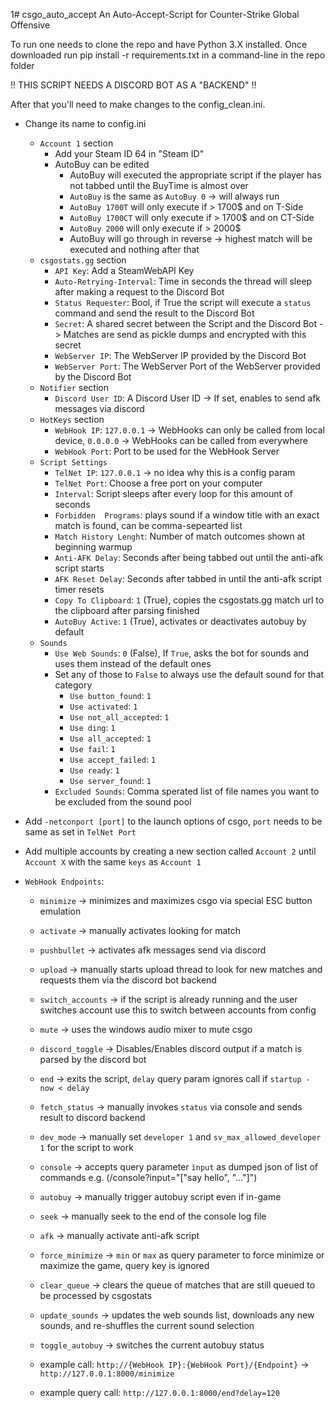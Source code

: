 1# csgo_auto_accept
An Auto-Accept-Script for Counter-Strike Global Offensive

To run one needs to clone the repo and have Python 3.X installed.
Once downloaded run pip install -r requirements.txt in a command-line in the repo folder

!! THIS SCRIPT NEEDS A DISCORD BOT AS A "BACKEND" !!

After that you'll need to make changes to the config_clean.ini.
- Change its name to config.ini
	- `Account 1` section
		- Add your Steam ID 64 in "Steam ID"
		- AutoBuy can be edited
			- AutoBuy will executed the appropriate script if the player has not tabbed until the BuyTime is almost over
			- `AutoBuy` is the same as `AutoBuy 0` -> will always run
			- `AutoBuy 1700T` will only execute if > 1700$ and on T-Side
			- `AutoBuy 1700CT` will only execute if > 1700$ and on CT-Side
			- `AutoBuy 2000` will only execute if > 2000$
			- AutoBuy will go through in reverse -> highest match will be executed and nothing after that
	- `csgostats.gg` section
		- `API Key`: Add a SteamWebAPI Key
		- `Auto-Retrying-Interval`: Time in seconds the thread will sleep after making a request to the Discord Bot
		- `Status Requester`: Bool, if True the script will execute a `status` command and send the result to the Discord Bot
		- `Secret`: A shared secret between the Script and the Discord Bot -> Matches are send as pickle dumps and encrypted with this secret
		- `WebServer IP`: The WebServer IP provided by the Discord Bot
		- `WebServer Port`: The WebServer Port of the WebServer provided by the Discord Bot
	- `Notifier` section
		- `Discord User ID`: A Discord User ID -> If set, enables to send afk messages via discord
	- `HotKeys` section
		- `WebHook IP`: `127.0.0.1` -> WebHooks can only be called from local device, `0.0.0.0` -> WebHooks can be called from everywhere
		- `WebHook Port`: Port to be used for the WebHook Server
	- `Script Settings`
		- `TelNet IP`: `127.0.0.1` -> no idea why this is a config param
		- `TelNet Port`: Choose a free port on your computer
		- `Interval`: Script sleeps after every loop for this amount of seconds
		- `Forbidden  Programs`: plays sound if a window title with an exact match is found, can be comma-sepearted list
		- `Match History Lenght`: Number of match outcomes shown at beginning warmup
		- `Anti-AFK Delay`: Seconds after being tabbed out until the anti-afk script starts
		- `AFK Reset Delay`: Seconds after tabbed in until the anti-afk script timer resets
		- `Copy To Clipboard`: `1` (True), copies the csgostats.gg match url to the clipboard after parsing finished
		- `AutoBuy Active`: `1` (True), activates or deactivates autobuy by default
	- `Sounds`
		- `Use Web Sounds`: `0` (False), If `True`, asks the bot for sounds and uses them instead of the default ones
		- Set any of those to `False` to always use the default sound for that category
			- `Use button_found`: `1`
			- `Use activated`: `1`
			- `Use not_all_accepted`: `1`
			- `Use ding`: `1`
			- `Use all_accepted`: `1`
			- `Use fail`: `1`
			- `Use accept_failed`: `1`
			- `Use ready`: `1`
			- `Use server_found`: `1`
		- `Excluded Sounds`: Comma sperated list of file names you want to be excluded from the sound pool
- Add `-netconport [port]` to the launch options of csgo, `port` needs to be same as set in `TelNet Port`
- Add multiple accounts by creating a new section called `Account 2` until `Account X` with the same `keys` as `Account 1`

- `WebHook Endpoints`:
    - `minimize` -> minimizes and maximizes csgo via special ESC button emulation
    - `activate` -> manually activates looking for match
    - `pushbullet` -> activates afk messages send via discord
    - `upload` -> manually starts upload thread to look for new matches and requests them via the discord bot backend
    - `switch_accounts` -> if the script is already running and the user switches account use this to switch between accounts from config
    - `mute` -> uses the windows audio mixer to mute csgo
    - `discord_toggle` -> Disables/Enables discord output if a match is parsed by the discord bot
    - `end` -> exits the script, `delay` query param ignores call if `startup - now < delay`
    - `fetch_status` -> manually invokes `status` via console and sends result to discord backend
    - `dev_mode` -> manually set `developer 1` and `sv_max_allowed_developer 1` for the script to work 
    - `console` -> accepts query parameter `ìnput` as dumped json of list of commands e.g. (/console?input="["say hello", "..."]")
    - `autobuy` -> manually trigger autobuy script even if in-game
    - `seek` -> manually seek to the end of the console log file
    - `afk` -> manually activate anti-afk script
    - `force_minimize` -> `min` or `max` as query parameter to force minimize or maximize the game, query key is ignored
    - `clear_queue` -> clears the queue of matches that are still queued to be processed by csgostats	
    - `update_sounds` -> updates the web sounds list, downloads any new sounds, and re-shuffles the current sound selection
    - `toggle_autobuy` -> switches the current autobuy status
	

    - example call: `http://{WebHook IP}:{WebHook Port}/{Endpoint}` -> `http://127.0.0.1:8000/minimize`
    - example query call: `http://127.0.0.1:8000/end?delay=120`
